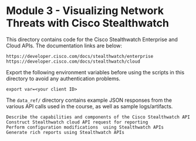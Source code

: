 # Module 3 - Visualizing Network Threats with Cisco Stealthwatch
This directory contains code for the Cisco Stealthwatch Enterprise and
Cloud APIs. The documentation links are below:

```
https://developer.cisco.com/docs/stealthwatch/enterprise
https://developer.cisco.com/docs/stealthwatch/cloud
```

Export the following environment variables before using the scripts in
this directory to avoid any authentication problems.
```
export var=<your client ID>
```

The `data_ref/` directory contains example JSON responses from the
various API calls used in the course, as well as sample logs/artifacts.

```
Describe the capabilities and components of the Cisco Stealthwatch API
Construct Stealthwatch cloud API request for reporting
Perform configuration modifications  using Stealthwatch APIs
Generate rich reports using Stealthwatch APIs
```
